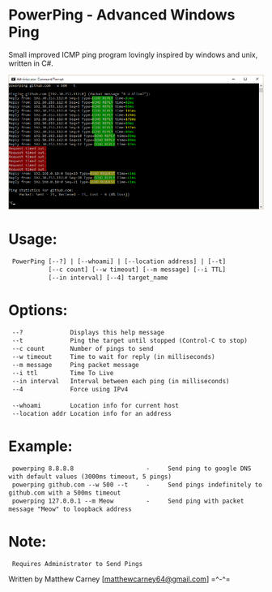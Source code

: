 # PowerPing - Advanced Windows Ping 

Small improved ICMP ping program lovingly inspired by windows and unix, written in C#.

![alt text](Screenshots/readme_screenshot.png "PowerPing in action")

# Usage: 
     PowerPing [--?] | [--whoami] | [--location address] | [--t] 
			   [--c count] [--w timeout] [--m message] [--i TTL]
			   [--in interval] [--4] target_name

# Options:
     --?             Displays this help message
     --t             Ping the target until stopped (Control-C to stop)
     --c count       Number of pings to send
     --w timeout     Time to wait for reply (in milliseconds)
     --m message     Ping packet message
	 --i ttl		 Time To Live
	 --in interval   Interval between each ping (in milliseconds)
     --4             Force using IPv4	 
	 
     --whoami        Location info for current host
     --location addr Location info for an address	 

# Example:
     powerping 8.8.8.8                    -     Send ping to google DNS with default values (3000ms timeout, 5 pings)
     powerping github.com --w 500 --t     -     Send pings indefinitely to github.com with a 500ms timeout
     powerping 127.0.0.1 --m Meow         -     Send ping with packet message "Meow" to loopback address
     
# Note: 
     Requires Administrator to Send Pings

Written by Matthew Carney [matthewcarney64@gmail.com] =^-^=
